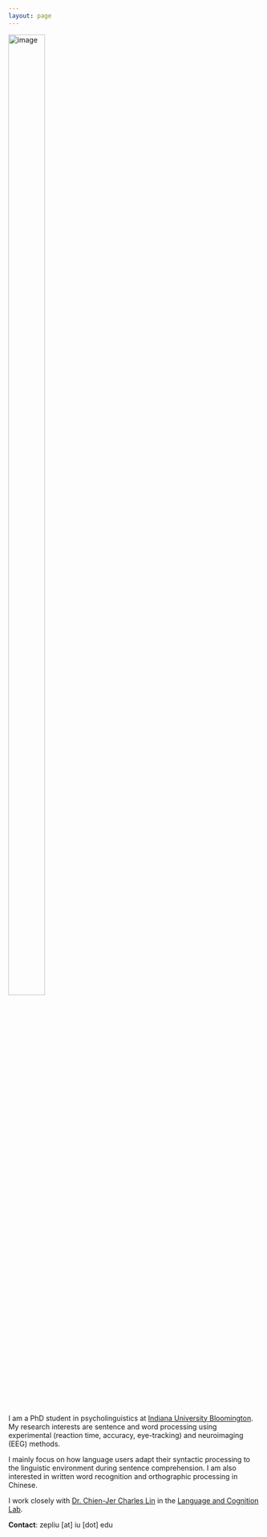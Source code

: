 ```yaml
---
layout: page
---
```

<img src="https://zepliu.github.io/assets/image/pic1.png" alt="image" width="38%" height="70%">

I am a PhD student in psycholinguistics at <a href="https://bloomington.iu.edu/" target="_blank">Indiana University Bloomington</a>. My research interests are sentence and word processing using experimental (reaction time, accuracy, eye-tracking) and neuroimaging (EEG) methods.

I mainly focus on how language users adapt their syntactic processing to the linguistic environment during sentence comprehension. I am also interested in written word recognition and orthographic processing in Chinese. 

I work closely with <a href="https://sites.google.com/view/chienjerlin/home" target="_blank">Dr. Chien-Jer Charles Lin</a> in the <a href="https://sites.google.com/view/language-and-cognition/home" target="_blank">Language and Cognition Lab</a>.

**Contact**: zepliu [at] iu [dot] edu










